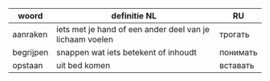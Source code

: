 | woord | definitie NL | RU |
|---|---|---|
| aanraken | iets met je hand of een ander deel van je lichaam voelen | трогать |
| begrijpen | snappen wat iets betekent of inhoudt | понимать |
| opstaan | uit bed komen | вставать |
